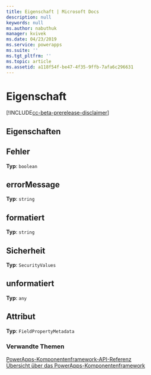 ```yaml
---
title: Eigenschaft | Microsoft Docs
description: null
keywords: null
ms.author: nabuthuk
manager: kvivek
ms.date: 04/23/2019
ms.service: powerapps
ms.suite: ''
ms.tgt_pltfrm: ''
ms.topic: article
ms.assetid: a118f54f-be47-4f35-9ffb-7afa6c296631
---
```


# <a name="property"></a>Eigenschaft

[!INCLUDE[cc-beta-prerelease-disclaimer](../../../includes/cc-beta-prerelease-disclaimer.md)]

## <a name="properties"></a>Eigenschaften

## <a name="error"></a>Fehler

**Typ**: `boolean`

## <a name="errormessage"></a>errorMessage

**Typ**: `string`

## <a name="formatted"></a>formatiert

**Typ**: `string`

## <a name="security"></a>Sicherheit

**Typ**: `SecurityValues`

## <a name="raw"></a>unformatiert

**Typ**: `any`

## <a name="attribute"></a>Attribut

**Typ**: `FieldPropertyMetadata`


### <a name="related-topics"></a>Verwandte Themen

[PowerApps-Komponentenframework-API-Referenz](../reference/index.md)<br/>
[Übersicht über das PowerApps-Komponentenframework](../overview.md)